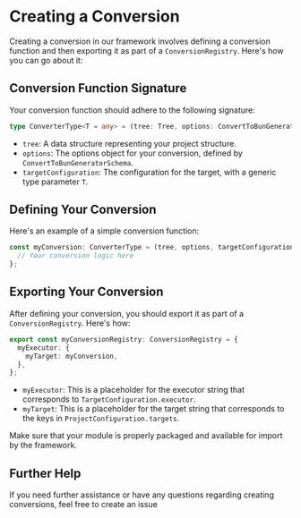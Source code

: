 # Creating a Conversion

Creating a conversion in our framework involves defining a conversion function and then exporting it as part of a `ConversionRegistry`. Here's how you can go about it:

## Conversion Function Signature

Your conversion function should adhere to the following signature:

```typescript
type ConverterType<T = any> = (tree: Tree, options: ConvertToBunGeneratorSchema, targetConfiguration: TargetConfiguration<T>) => void;
```

- `tree`: A data structure representing your project structure.
- `options`: The options object for your conversion, defined by `ConvertToBunGeneratorSchema`.
- `targetConfiguration`: The configuration for the target, with a generic type parameter `T`.

## Defining Your Conversion

Here's an example of a simple conversion function:

```typescript
const myConversion: ConverterType = (tree, options, targetConfiguration) => {
  // Your conversion logic here
};
```

## Exporting Your Conversion

After defining your conversion, you should export it as part of a `ConversionRegistry`. Here's how:

```typescript
export const myConversionRegistry: ConversionRegistry = {
  myExecutor: {
    myTarget: myConversion,
  },
};
```

- `myExecutor`: This is a placeholder for the executor string that corresponds to `TargetConfiguration.executor`.
- `myTarget`: This is a placeholder for the target string that corresponds to the keys in `ProjectConfiguration.targets`.

Make sure that your module is properly packaged and available for import by the framework.

## Further Help

If you need further assistance or have any questions regarding creating conversions, feel free to create an issue
